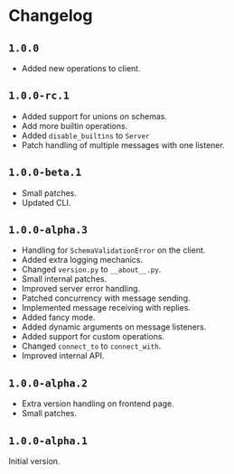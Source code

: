 # Changelog

## `1.0.0`

-   Added new operations to client.

## `1.0.0-rc.1`

-   Added support for unions on schemas.
-   Add more builtin operations.
-   Added `disable_builtins` to `Server`
-   Patch handling of multiple messages with one listener.

## `1.0.0-beta.1`

-   Small patches.
-   Updated CLI.

## `1.0.0-alpha.3`

-   Handling for `SchemaValidationError` on the client.
-   Added extra logging mechanics.
-   Changed `version.py` to `__about__.py`.
-   Small internal patches.
-   Improved server error handling.
-   Patched concurrency with message sending.
-   Implemented message receiving with replies.
-   Added fancy mode.
-   Added dynamic arguments on message listeners.
-   Added support for custom operations.
-   Changed `connect_to` to `connect_with`.
-   Improved internal API.

## `1.0.0-alpha.2`

-   Extra version handling on frontend page.
-   Small patches.

## `1.0.0-alpha.1`

Initial version.
